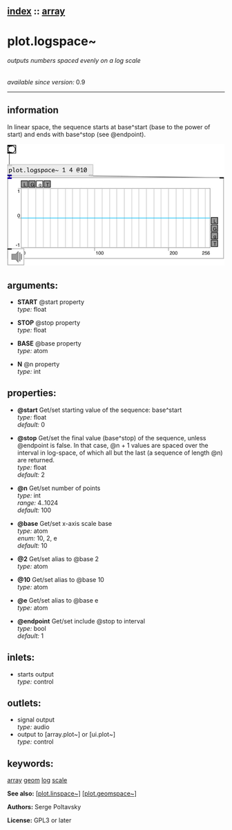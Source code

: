 [index](index.html) :: [array](category_array.html)
---

# plot.logspace~

###### outputs numbers spaced evenly on a log scale

*available since version:* 0.9

---


## information
In linear space, the sequence starts at base^start (base to the power of start) and ends with base^stop (see @endpoint).


[![example](../examples/img/plot.logspace~.jpg)](../examples/pd/plot.logspace~.pd)



## arguments:

* **START**
@start property<br>
_type:_ float<br>

* **STOP**
@stop property<br>
_type:_ float<br>

* **BASE**
@base property<br>
_type:_ atom<br>

* **N**
@n property<br>
_type:_ int<br>





## properties:

* **@start** 
Get/set starting value of the sequence: base^start<br>
_type:_ float<br>
_default:_ 0<br>

* **@stop** 
Get/set the final value (base^stop) of the sequence, unless @endpoint is false. In that
case, @n + 1 values are spaced over the interval in log-space, of which all but
the last (a sequence of length @n) are returned.<br>
_type:_ float<br>
_default:_ 2<br>

* **@n** 
Get/set number of points<br>
_type:_ int<br>
_range:_ 4..1024<br>
_default:_ 100<br>

* **@base** 
Get/set x-axis scale base<br>
_type:_ atom<br>
_enum:_ 10, 2, e<br>
_default:_ 10<br>

* **@2** 
Get/set alias to @base 2<br>
_type:_ atom<br>

* **@10** 
Get/set alias to @base 10<br>
_type:_ atom<br>

* **@e** 
Get/set alias to @base e<br>
_type:_ atom<br>

* **@endpoint** 
Get/set include @stop to interval<br>
_type:_ bool<br>
_default:_ 1<br>



## inlets:

* starts output<br>
_type:_ control



## outlets:

* signal output<br>
_type:_ audio
* output to [array.plot~] or [ui.plot~]<br>
_type:_ control



## keywords:

[array](keywords/array.html)
[geom](keywords/geom.html)
[log](keywords/log.html)
[scale](keywords/scale.html)



**See also:**
[\[plot.linspace~\]](plot.linspace~.html)
[\[plot.geomspace~\]](plot.geomspace~.html)




**Authors:** Serge Poltavsky




**License:** GPL3 or later





